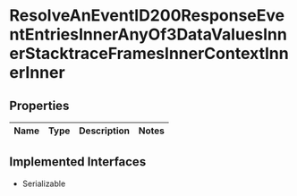 

# ResolveAnEventID200ResponseEventEntriesInnerAnyOf3DataValuesInnerStacktraceFramesInnerContextInnerInner


## Properties

| Name | Type | Description | Notes |
|------------ | ------------- | ------------- | -------------|


## Implemented Interfaces

* Serializable


